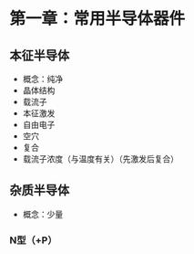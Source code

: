 # 第一章：常用半导体器件
## 本征半导体
* 概念：纯净
* 晶体结构
* 载流子
* 本征激发
* 自由电子
* 空穴
* 复合
* 载流子浓度（与温度有关）（先激发后复合）

## 杂质半导体
* 概念：少量
### N型（+P）

